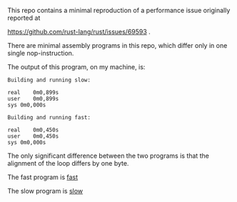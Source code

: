 This repo contains a minimal reproduction of a performance issue originally reported at 

https://github.com/rust-lang/rust/issues/69593 .

There are minimal assembly programs in this repo, which differ only in one single nop-instruction.

The output of this program, on my machine, is:

```
Building and running slow:

real	0m0,899s
user	0m0,899s
sys	0m0,000s

Building and running fast:

real	0m0,450s
user	0m0,450s
sys	0m0,000s
```

The only significant difference between the two programs is that the alignment of the loop differs by one byte.

The fast program is [fast](https://github.com/avl/strange_performance_repro/blob/master/fast.asm)

The slow program is [slow](https://github.com/avl/strange_performance_repro/blob/master/slow.asm)



